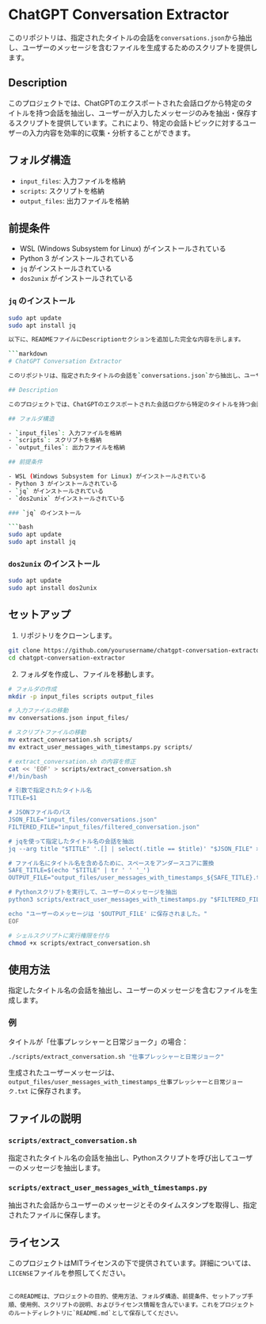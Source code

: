 # ChatGPT Conversation Extractor

このリポジトリは、指定されたタイトルの会話を`conversations.json`から抽出し、ユーザーのメッセージを含むファイルを生成するためのスクリプトを提供します。

## Description

このプロジェクトでは、ChatGPTのエクスポートされた会話ログから特定のタイトルを持つ会話を抽出し、ユーザーが入力したメッセージのみを抽出・保存するスクリプトを提供しています。これにより、特定の会話トピックに対するユーザーの入力内容を効率的に収集・分析することができます。

## フォルダ構造

- `input_files`: 入力ファイルを格納
- `scripts`: スクリプトを格納
- `output_files`: 出力ファイルを格納

## 前提条件

- WSL (Windows Subsystem for Linux) がインストールされている
- Python 3 がインストールされている
- `jq` がインストールされている
- `dos2unix` がインストールされている

### `jq` のインストール

```bash
sudo apt update
sudo apt install jq

以下に、READMEファイルにDescriptionセクションを追加した完全な内容を示します。

```markdown
# ChatGPT Conversation Extractor

このリポジトリは、指定されたタイトルの会話を`conversations.json`から抽出し、ユーザーのメッセージを含むファイルを生成するためのスクリプトを提供します。

## Description

このプロジェクトでは、ChatGPTのエクスポートされた会話ログから特定のタイトルを持つ会話を抽出し、ユーザーが入力したメッセージのみを抽出・保存するスクリプトを提供しています。これにより、特定の会話トピックに対するユーザーの入力内容を効率的に収集・分析することができます。

## フォルダ構造

- `input_files`: 入力ファイルを格納
- `scripts`: スクリプトを格納
- `output_files`: 出力ファイルを格納

## 前提条件

- WSL (Windows Subsystem for Linux) がインストールされている
- Python 3 がインストールされている
- `jq` がインストールされている
- `dos2unix` がインストールされている

### `jq` のインストール

```bash
sudo apt update
sudo apt install jq
```

### `dos2unix` のインストール

```bash
sudo apt update
sudo apt install dos2unix
```

## セットアップ

1. リポジトリをクローンします。

```bash
git clone https://github.com/yourusername/chatgpt-conversation-extractor.git
cd chatgpt-conversation-extractor
```

2. フォルダを作成し、ファイルを移動します。

```bash
# フォルダの作成
mkdir -p input_files scripts output_files

# 入力ファイルの移動
mv conversations.json input_files/

# スクリプトファイルの移動
mv extract_conversation.sh scripts/
mv extract_user_messages_with_timestamps.py scripts/

# extract_conversation.sh の内容を修正
cat << 'EOF' > scripts/extract_conversation.sh
#!/bin/bash

# 引数で指定されたタイトル名
TITLE=$1

# JSONファイルのパス
JSON_FILE="input_files/conversations.json"
FILTERED_FILE="input_files/filtered_conversation.json"

# jqを使って指定したタイトル名の会話を抽出
jq --arg title "$TITLE" '.[] | select(.title == $title)' "$JSON_FILE" > "$FILTERED_FILE"

# ファイル名にタイトル名を含めるために、スペースをアンダースコアに置換
SAFE_TITLE=$(echo "$TITLE" | tr ' ' '_')
OUTPUT_FILE="output_files/user_messages_with_timestamps_${SAFE_TITLE}.txt"

# Pythonスクリプトを実行して、ユーザーのメッセージを抽出
python3 scripts/extract_user_messages_with_timestamps.py "$FILTERED_FILE" "$OUTPUT_FILE"

echo "ユーザーのメッセージは '$OUTPUT_FILE' に保存されました。"
EOF

# シェルスクリプトに実行権限を付与
chmod +x scripts/extract_conversation.sh
```

## 使用方法

指定したタイトル名の会話を抽出し、ユーザーのメッセージを含むファイルを生成します。

### 例

タイトルが「仕事プレッシャーと日常ジョーク」の場合：

```bash
./scripts/extract_conversation.sh "仕事プレッシャーと日常ジョーク"
```

生成されたユーザーメッセージは、`output_files/user_messages_with_timestamps_仕事プレッシャーと日常ジョーク.txt` に保存されます。

## ファイルの説明

### `scripts/extract_conversation.sh`

指定されたタイトル名の会話を抽出し、Pythonスクリプトを呼び出してユーザーのメッセージを抽出します。

### `scripts/extract_user_messages_with_timestamps.py`

抽出された会話からユーザーのメッセージとそのタイムスタンプを取得し、指定されたファイルに保存します。

## ライセンス

このプロジェクトはMITライセンスの下で提供されています。詳細については、`LICENSE`ファイルを参照してください。
```

このREADMEは、プロジェクトの目的、使用方法、フォルダ構造、前提条件、セットアップ手順、使用例、スクリプトの説明、およびライセンス情報を含んでいます。これをプロジェクトのルートディレクトリに`README.md`として保存してください。
